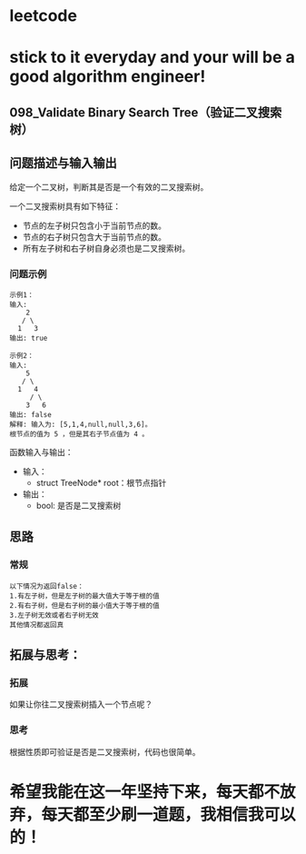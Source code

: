 # leetcode
# stick to it everyday and your will be a good algorithm engineer!
## 098_Validate Binary Search Tree（验证二叉搜索树）
## 问题描述与输入输出
给定一个二叉树，判断其是否是一个有效的二叉搜索树。

一个二叉搜索树具有如下特征：
* 节点的左子树只包含小于当前节点的数。
* 节点的右子树只包含大于当前节点的数。
* 所有左子树和右子树自身必须也是二叉搜索树。

### 问题示例

	示例1：
	输入:
	    2
	   / \
	  1   3
	输出: true
	
	示例2：
	输入:
	    5
	   / \
	  1   4
	     / \
	    3   6
	输出: false
	解释: 输入为: [5,1,4,null,null,3,6]。
	根节点的值为 5 ，但是其右子节点值为 4 。
	

函数输入与输出：
* 输入：
	* struct TreeNode* root：根节点指针
* 输出：
	* bool: 是否是二叉搜索树

## 思路			
### 常规

	以下情况为返回false：
	1.有左子树，但是左子树的最大值大于等于根的值
	2.有右子树，但是右子树的最小值大于等于根的值
	3.左子树无效或者右子树无效
    其他情况都返回真
				 				 	
## 拓展与思考：
### 拓展
如果让你往二叉搜索树插入一个节点呢？
### 思考
根据性质即可验证是否是二叉搜索树，代码也很简单。
	  
# 希望我能在这一年坚持下来，每天都不放弃，每天都至少刷一道题，我相信我可以的！
